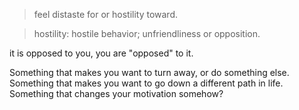 
> feel distaste for or hostility toward.

> hostility: hostile behavior; unfriendliness or opposition.

it is opposed to you, you are "opposed" to it.

Something that makes you want to turn away, or do something else. Something that makes you want to go down a different path in life. Something that changes your motivation somehow?
